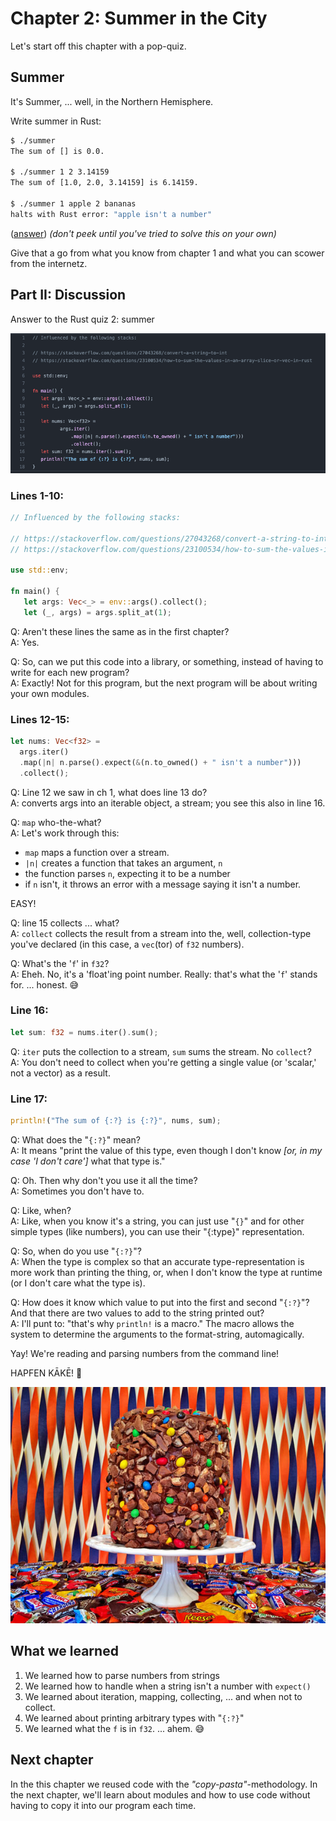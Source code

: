 # Chapter 2: Summer in the City

Let's start off this chapter with a pop-quiz.

## Summer

It's Summer, ... well, in the Northern Hemisphere.

Write summer in Rust:

```BASH
$ ./summer
The sum of [] is 0.0.

$ ./summer 1 2 3.14159
The sum of [1.0, 2.0, 3.14159] is 6.14159.

$ ./summer 1 apple 2 bananas
halts with Rust error: "apple isn't a number"
```

([answer](src/ch02/summer.rs)) *(don't peek until you've tried to solve this 
on your own)*

Give that a go from what you know from chapter 1 and what you can scower from
the internetz.


## Part II: Discussion

Answer to the Rust quiz 2: summer

![](imgs/ch02/summer-code.png)

### Lines 1-10:

```Rust
// Influenced by the following stacks:

// https://stackoverflow.com/questions/27043268/convert-a-string-to-int
// https://stackoverflow.com/questions/23100534/how-to-sum-the-values-in-an-array-slice-or-vec-in-rust

use std::env;

fn main() {
   let args: Vec<_> = env::args().collect();
   let (_, args) = args.split_at(1);

```

Q: Aren't these lines the same as in the first chapter?  
A: Yes.

Q: So, can we put this code into a library, or something, instead of having to 
write for each new program?  
A: Exactly! Not for this program, but the next program will be about writing 
your own modules.

### Lines 12-15:

```Rust
let nums: Vec<f32> =
  args.iter()
  .map(|n| n.parse().expect(&(n.to_owned() + " isn't a number")))
  .collect();
```

Q: Line 12 we saw in ch 1, what does line 13 do?  
A: converts args into an iterable object, a stream; you see this also in 
line 16.

Q: `map` who-the-what?  
A: Let's work through this:

* `map` maps a function over a stream.
* `|n|` creates a function that takes an argument, `n`
* the function parses `n`, expecting it to be a number
* if `n` isn't, it throws an error with a message saying it isn't a number.

EASY!

Q: line 15 collects ... what?  
A: `collect` collects the result from a stream into the, well, collection-type 
you've declared (in this case, a `vec`(tor) of `f32` numbers).

Q: What's the '`f`' in `f32`?  
A: Eheh. No, it's a 'float'ing point number. Really: that's what the '`f`' 
stands for. ... honest. 😅

### Line 16:

```Rust
let sum: f32 = nums.iter().sum();
```

Q: `iter` puts the collection to a stream, `sum` sums the stream. No `collect`?  
A: You don't need to collect when you're getting a single value (or 'scalar,' 
not a vector) as a result.

### Line 17:

```Rust
println!("The sum of {:?} is {:?}", nums, sum);
```

Q: What does the "`{:?}`" mean?  
A: It means "print the value of this type, even though I don't know *[or, in my 
case 'I don't care']* what that type is."

Q: Oh. Then why don't you use it all the time?  
A: Sometimes you don't have to.

Q: Like, when?  
A: Like, when you know it's a string, you can just use "`{}`" and for other 
simple types (like numbers), you can use their "{:type}" representation.

Q: So, when do you use "`{:?}`"?  
A: When the type is complex so that an accurate type-representation is more 
work than printing the thing, or, when I don't know the type at runtime (or I 
don't care what the type is).

Q: How does it know which value to put into the first and second "`{:?}`"? And 
that there are two values to add to the string printed out?  
A: I'll punt to: "that's why `println!` is a macro." The macro allows the 
system to determine the arguments to the format-string, automagically.

Yay! We're reading and parsing numbers from the command line!

HAPFEN KĀKĒ! 🎂

![](imgs/cake-finished.jpg)

## What we learned

1. We learned how to parse numbers from strings
2. We learned how to handle when a string isn't a number with `expect()`
3. We learned about iteration, mapping, collecting, ... and when not to collect.
4. We learned about printing arbitrary types with "`{:?}`"
5. We learned what the `f` is in `f32`. ... ahem. 😅

## Next chapter

In the this chapter we reused code with the *"copy-pasta"*-methodology. In the
next chapter, we'll learn about modules and how to use code without having to
copy it into our program each time.
